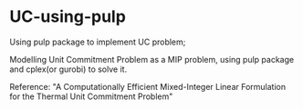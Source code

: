 # UC-using-pulp
Using pulp package to implement UC problem;

Modelling Unit Commitment Problem as a MIP problem, using pulp package and cplex(or gurobi) to solve it.




Reference:
"A Computationally Efficient Mixed-Integer
Linear Formulation for the Thermal Unit
Commitment Problem"
